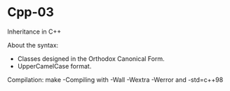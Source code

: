 # Cpp-03

Inheritance in C++

About the syntax:
- Classes designed in the Orthodox Canonical Form.
- UpperCamelCase format.

Compilation:
make
-Compiling with -Wall -Wextra -Werror and -std=c++98
